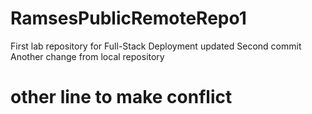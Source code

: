 # RamsesPublicRemoteRepo1
First lab repository for Full-Stack Deployment updated
Second commit
Another change from local repository
# other line to make conflict